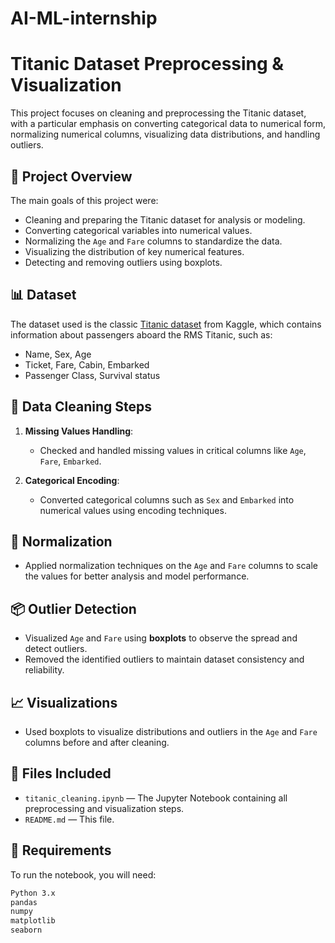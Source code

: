 # AI-ML-internship
# Titanic Dataset Preprocessing & Visualization

This project focuses on cleaning and preprocessing the Titanic dataset, with a particular emphasis on converting categorical data to numerical form, normalizing numerical columns, visualizing data distributions, and handling outliers.

## 📂 Project Overview

The main goals of this project were:

- Cleaning and preparing the Titanic dataset for analysis or modeling.
- Converting categorical variables into numerical values.
- Normalizing the `Age` and `Fare` columns to standardize the data.
- Visualizing the distribution of key numerical features.
- Detecting and removing outliers using boxplots.

## 📊 Dataset

The dataset used is the classic [Titanic dataset](https://www.kaggle.com/c/titanic/data) from Kaggle, which contains information about passengers aboard the RMS Titanic, such as:

- Name, Sex, Age
- Ticket, Fare, Cabin, Embarked
- Passenger Class, Survival status

## 🧹 Data Cleaning Steps

1. **Missing Values Handling**:
   - Checked and handled missing values in critical columns like `Age`, `Fare`, `Embarked`.

2. **Categorical Encoding**:
   - Converted categorical columns such as `Sex` and `Embarked` into numerical values using encoding techniques.


## 📏 Normalization

- Applied normalization techniques on the `Age` and `Fare` columns to scale the values for better analysis and model performance.

## 📦 Outlier Detection

- Visualized `Age` and `Fare` using **boxplots** to observe the spread and detect outliers.
- Removed the identified outliers to maintain dataset consistency and reliability.

## 📈 Visualizations

- Used boxplots to visualize distributions and outliers in the `Age` and `Fare` columns before and after cleaning.

## 📁 Files Included

- `titanic_cleaning.ipynb` — The Jupyter Notebook containing all preprocessing and visualization steps.
- `README.md` — This file.


## 🧠 Requirements

To run the notebook, you will need:

```bash
Python 3.x
pandas
numpy
matplotlib
seaborn
